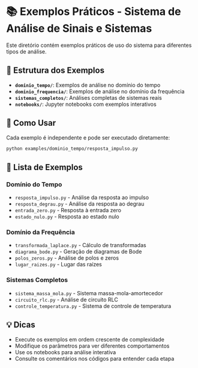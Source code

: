 # 📚 Exemplos Práticos - Sistema de Análise de Sinais e Sistemas

Este diretório contém exemplos práticos de uso do sistema para diferentes tipos de análise.

## 📁 Estrutura dos Exemplos

- **`dominio_tempo/`**: Exemplos de análise no domínio do tempo
- **`dominio_frequencia/`**: Exemplos de análise no domínio da frequência
- **`sistemas_completos/`**: Análises completas de sistemas reais
- **`notebooks/`**: Jupyter notebooks com exemplos interativos

## 🚀 Como Usar

Cada exemplo é independente e pode ser executado diretamente:

```bash
python examples/dominio_tempo/resposta_impulso.py
```

## 📖 Lista de Exemplos

### Domínio do Tempo
- `resposta_impulso.py` - Análise da resposta ao impulso
- `resposta_degrau.py` - Análise da resposta ao degrau
- `entrada_zero.py` - Resposta à entrada zero
- `estado_nulo.py` - Resposta ao estado nulo

### Domínio da Frequência
- `transformada_laplace.py` - Cálculo de transformadas
- `diagrama_bode.py` - Geração de diagramas de Bode
- `polos_zeros.py` - Análise de polos e zeros
- `lugar_raizes.py` - Lugar das raízes

### Sistemas Completos
- `sistema_massa_mola.py` - Sistema massa-mola-amortecedor
- `circuito_rlc.py` - Análise de circuito RLC
- `controle_temperatura.py` - Sistema de controle de temperatura

## 💡 Dicas

- Execute os exemplos em ordem crescente de complexidade
- Modifique os parâmetros para ver diferentes comportamentos
- Use os notebooks para análise interativa
- Consulte os comentários nos códigos para entender cada etapa
